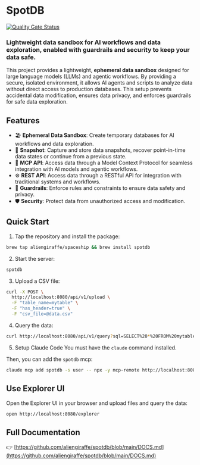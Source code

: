 # SpotDB

[![Quality Gate Status](https://sonarcloud.io/api/project_badges/measure?project=aliengiraffe_env&metric=alert_status&token=a564584b18c4d708580b4825a1d8c270b18a3f3f)](https://sonarcloud.io/summary/new_code?id=aliengiraffe_env)

### Lightweight data sandbox for AI workflows and data exploration, enabled with guardrails and security to keep your data safe.

This project provides a lightweight, **ephemeral data sandbox** designed for large language models (LLMs) and agentic workflows. By providing a secure, isolated environment, it allows AI agents and scripts to analyze data without direct access to production databases. This setup prevents accidental data modification, ensures data privacy, and enforces guardrails for safe data exploration.

## Features

- 🏖️ **Ephemeral Data Sandbox**: Create temporary databases for AI workflows and data exploration.
- 📸 **Snapshot**: Capture and store data snapshots, recover point-in-time data states or continue from a previous state.
- 🧠 **MCP API**: Access data through a Model Context Protocol for seamless integration with AI models and agentic workflows.
- ⚙️ **REST API**: Access data through a RESTful API for integration with traditional systems and workflows.
- 🚂 **Guardrails**: Enforce rules and constraints to ensure data safety and privacy.
- 🛡️ **Security**: Protect data from unauthorized access and modification.


## Quick Start

1. Tap the repository and install the package:

```bash
brew tap aliengiraffe/spaceship && brew install spotdb
```
2. Start the server:

```bash
spotdb
```

3. Upload a CSV file:

```bash
curl -X POST \
  http://localhost:8080/api/v1/upload \
  -F "table_name=mytable" \
  -F "has_header=true" \
  -F "csv_file=@data.csv"
```

4. Query the data:

```bash
curl http://localhost:8080/api/v1/query?sql=SELECT%20*%20FROM%20mytable
```

5. Setup Claude Code
You must have the `claude` command installed.

Then, you can add the `spotdb` mcp:

```bash
claude mcp add spotdb -s user -- npx -y mcp-remote http://localhost:8081/stream
```

## Use Explorer UI
Open the Explorer UI in your browser and upload files and query the data:

```bash
open http://localhost:8080/explorer
```

## Full Documentation
👉 [https://github.com/aliengiraffe/spotdb/blob/main/DOCS.md](https://github.com/aliengiraffe/spotdb/blob/main/DOCS.md)
